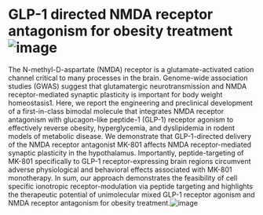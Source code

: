 # GLP-1 directed NMDA receptor antagonism for obesity treatment![image](https://github.com/perslab/Petersen-Nature-2023/assets/35115069/3d220a14-15ec-447d-8461-576587634204)
The N-methyl-D-aspartate (NMDA) receptor is a glutamate-activated cation channel critical to many processes in the brain. Genome-wide association studies (GWAS) suggest that glutamatergic neurotransmission and NMDA receptor-mediated synaptic plasticity is important for body weight homeostasis1. Here, we report the engineering and preclinical development of a first-in-class bimodal molecule that integrates NMDA receptor antagonism with glucagon-like peptide-1 (GLP-1) receptor agonism to effectively reverse obesity, hyperglycemia, and dyslipidemia in rodent models of metabolic disease. We demonstrate that GLP-1-directed delivery of the NMDA receptor antagonist MK-801 affects NMDA receptor-mediated synaptic plasticity in the hypothalamus. Importantly, peptide-targeting of MK-801 specifically to GLP-1 receptor-expressing brain regions circumvent adverse physiological and behavioral effects associated with MK-801 monotherapy. In sum, our approach demonstrates the feasibility of cell specific ionotropic receptor-modulation via peptide targeting and highlights the therapeutic potential of unimolecular mixed GLP-1 receptor agonism and NMDA receptor antagonism for obesity treatment.![image](https://github.com/perslab/Petersen-Nature-2023/assets/35115069/a52b9a0f-e5ef-4bf9-8476-daa9350e8fed)
